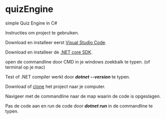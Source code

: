 # quizEngine
simple Quiz Engine in C#

Instructies om project te gebruiken.

Download en installeer eerst [Visual Studio Code](https://code.visualstudio.com/).

Download en installeer de [.NET core SDK](https://dotnet.microsoft.com/download).

open de commandline door CMD in je windows zoekbalk te typen. (of terminal op je mac)

Test of .NET compiler werkt door **_dotnet --version_** te typen.

Download of [clone](https://help.github.com/en/articles/cloning-a-repository) het project naar je computer.

Navigeer met de commandline naar de map waarin de code is opgeslagen. 

Pas de code aan en run de code door **_dotnet run_** in de commandline te typen.
